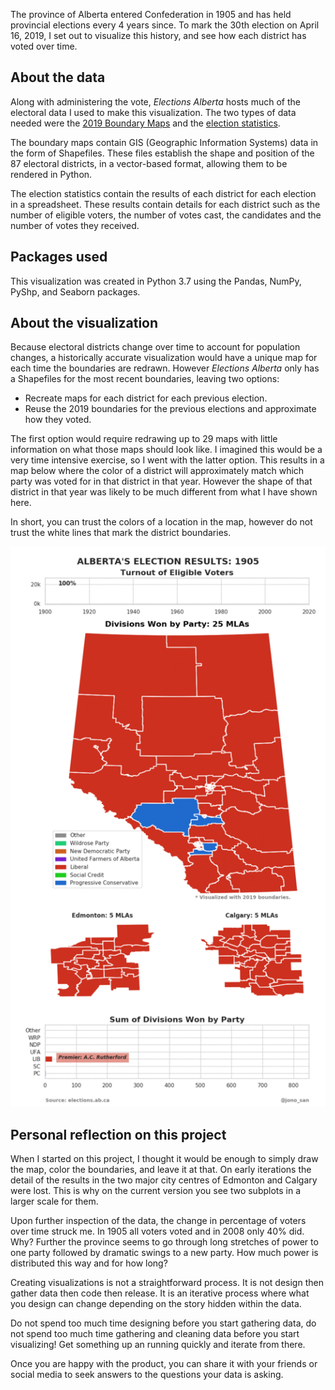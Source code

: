 The province of Alberta entered Confederation in 1905 and has held provincial elections every 4 years since.  To mark 
the 30th election on April 16, 2019, I set out to visualize this history, and see how each district has voted over time.

## About the data
Along with administering the vote, _Elections Alberta_ hosts much of the electoral data I used to make this visualization.
The two types of data needed were the [2019 Boundary Maps](https://www.elections.ab.ca/resources/2019-boundary-maps/) and 
the [election statistics](https://www.elections.ab.ca/news-reports/reports/statistics/).  

The boundary maps contain GIS (Geographic Information Systems) data in the form of Shapefiles.  These files establish
the shape and position of the 87 electoral districts, in a vector-based format, allowing them to be rendered in Python.

The election statistics contain the results of each district for each election in a spreadsheet.  These results contain 
details for each district such as the number of eligible voters, the number of votes cast, the candidates and the 
number of votes they received. 

## Packages used
This visualization was created in Python 3.7 using the Pandas, NumPy, PyShp, and Seaborn packages.

## About the visualization
Because electoral districts change over time to account for population changes, a historically accurate 
visualization would have a unique map for each time the boundaries are redrawn.  However _Elections Alberta_ only 
has a Shapefiles for the most recent boundaries, leaving two options:
- Recreate maps for each district for each previous election.
- Reuse the 2019 boundaries for the previous elections and approximate how they voted.

The first option would require redrawing up to 29 maps with little information on what those maps should look like.  I 
imagined this would be a very time intensive exercise, so I went with the latter option.  This results in a map below 
where the color of a district will approximately match which party was voted for in that district in that year.  However
the shape of that district in that year was likely to be much different from what I have shown here.  

In short, you can trust the colors of a location in the map, however do not trust the white lines that mark the district 
boundaries.

![mapping](/images/electoral_map_ab.gif)

## Personal reflection on this project
When I started on this project, I thought it would be enough to simply draw the map, color the boundaries, and leave it 
at that.  On early iterations the detail of the results in the two major city centres of Edmonton and Calgary were lost.
This is why on the current version you see two subplots in a larger scale for them.

Upon further inspection of the data, the change in percentage of voters over time struck me.  In 1905 
all voters voted and in 2008 only 40% did.  Why?  Further the province seems to go through long stretches of power to
one party followed by dramatic swings to a new party.  How much power is distributed this way and for how long?

Creating visualizations is not a straightforward process.  It is not design then gather data then code then release.  It
is an iterative process where what you design can change depending on the story hidden within the data.  

Do not spend too much time designing before you start gathering data, do not spend too much time gathering and cleaning 
data before you start visualizing!  Get something up an running quickly and iterate from there.

Once you are happy with the product, you can share it with your friends or social media to seek answers to the questions 
your data is asking.  

<!--- bundle exec jekyll serve -->
<!--- http://localhost:4000/ -->
